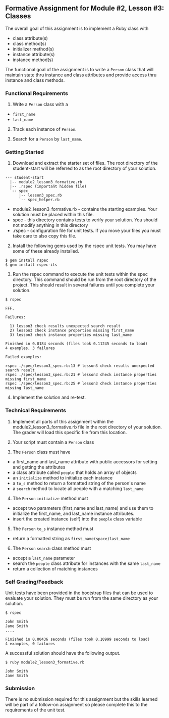 ## Formative Assignment for Module #2, Lesson #3: Classes

The overall goal of this assignment is to implement a Ruby class with
  - class attribute(s)
  - class method(s)
  - initializer method(s)
  - instance attribute(s)
  - instance method(s)

The functional goal of the assignment is to write a `Person` class that
will maintain state thru instance and class attributes and provide access
thru instance and class methods.

### Functional Requirements

1. Write a `Person` class with a 

  - `first_name`
  - `last_name`

2. Track each instance of `Person`.

3. Search for a `Person` by `last_name`.

### Getting Started

1. Download and extract the starter set of files. The root
directory of the student-start will be referred to as the root directory
of your solution.

  ```text
  --- student-start
    |-- module2_lesson3_formative.rb
    |-- .rspec (important hidden file)
    `-- spec
        |-- lesson3_spec.rb
        `-- spec_helper.rb
  ```
  * module2_lesson3_formative.rb - contains the starting examples.
  Your solution must be placed within this file.
  * spec - this directory contains tests to verify your solution. You should
  not modify anything in this directory
  * .rspec - configuration file for unit tests. If you move your files you must take 
  care to also copy this file.

2. Install the following gems used by the rspec unit tests. You may have
some of these already installed.

  ```shell
  $ gem install rspec
  $ gem install rspec-its
  ```

3. Run the rspec command to execute the unit tests within the spec
directory. This command should be run from the root directory of the
project. This should result in several failures until you complete your
solution.

  ```shell
  $ rspec

  FFF.

  Failures:

    1) lesson3 check results unexpected search result
    2) lesson3 check instance properties missing first_name
    3) lesson3 check instance properties missing last_name

  Finished in 0.0184 seconds (files took 0.11245 seconds to load)
  4 examples, 3 failures

  Failed examples:

  rspec ./spec/lesson3_spec.rb:13 # lesson3 check results unexpected search result
  rspec ./spec/lesson3_spec.rb:21 # lesson3 check instance properties missing first_name
  rspec ./spec/lesson3_spec.rb:25 # lesson3 check instance properties missing last_name
  ```

4. Implement the solution and re-test. 

### Technical Requirements

1. Implement all parts of this assignment within the module2_lesson3_formative.rb 
file in the root directory of your solution. The grader will load this specific
file from this location.
 
2. Your script must contain a `Person` class

3. The `Person` class must have

  * a first_name and last_name attribute with public accessors
  for setting and getting the attributes
  * a class attribute called `people` that holds an array of objects
  * an `initialize` method to initialize each instance
  * a `to_s` method to return a formatted string of the person's name
  * a `search` method to locate all people with a matching `last_name`
  
4. The `Person` `initialize` method must

  * accept two parameters (first_name and last_name) and use them to
  initialize the first_name, and last_name instance attributes.
  * insert the created instance (self) into the `people` class variable

5. The `Person` `to_s` instance method must

  * return a formatted string as `first_name(space)last_name`

6. The `Person` `search` class method must

  * accept a `last_name` parameter
  * search the `people` class attribute for instances with the same `last_name`
  * return a collection of matching instances

### Self Grading/Feedback

Unit tests have been provided in the bootstrap files that can be
used to evaluate your solution. They must be run from the same directory
as your solution.

```shell
$ rspec

John Smith
Jane Smith
....

Finished in 0.00436 seconds (files took 0.10999 seconds to load)
4 examples, 0 failures
```

A successful solution should have the following output.

```shell
$ ruby module2_lesson3_formative.rb

John Smith
Jane Smith
```

### Submission

There is no submission required for this assignment but the 
skills learned will be part of a follow-on assignment so 
please complete this to the requirements of the unit test.
